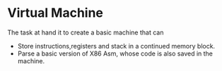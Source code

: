 # Virtual Machine

The task at hand it to create a basic machine that can
- Store instructions,registers and stack in a continued memory block.
- Parse a basic version of X86 Asm, whose code is also saved in the machine.
